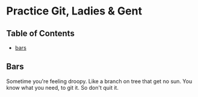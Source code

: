 # Practice Git, Ladies & Gent

## Table of Contents

* [bars](#bars)

## <a name="bars"></a>Bars
Sometime you're feeling droopy.
Like a branch on tree that get no sun.
You know what you need, to git it.
So don't quit it.
